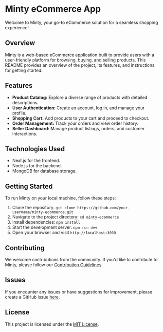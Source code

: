 # Minty eCommerce App

Welcome to Minty, your go-to eCommerce solution for a seamless shopping experience!

## Overview

Minty is a web-based eCommerce application built to provide users with a user-friendly platform for browsing, buying, and selling products. This README provides an overview of the project, its features, and instructions for getting started.

## Features

- **Product Catalog:** Explore a diverse range of products with detailed descriptions.
- **User Authentication:** Create an account, log in, and manage your profile.
- **Shopping Cart:** Add products to your cart and proceed to checkout.
- **Order Management:** Track your orders and view order history.
- **Seller Dashboard:** Manage product listings, orders, and customer interactions.

## Technologies Used

- Next.js for the frontend.
- Node.js for the backend.
- MongoDB for database storage.

## Getting Started

To run Minty on your local machine, follow these steps:

1. Clone the repository: `git clone https://github.com/your-username/minty-ecommerce.git`
2. Navigate to the project directory: `cd minty-ecommerce`
3. Install dependencies: `npm install`
4. Start the development server: `npm run dev`
5. Open your browser and visit `http://localhost:3000`

## Contributing

We welcome contributions from the community. If you'd like to contribute to Minty, please follow our [Contribution Guidelines](CONTRIBUTING.md).

## Issues

If you encounter any issues or have suggestions for improvement, please create a GitHub Issue [here](https://github.com/your-username/minty-ecommerce/issues).

## License

This project is licensed under the [MIT License](LICENSE).
